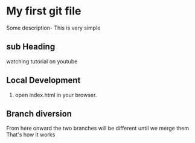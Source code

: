 # My first git file

Some description- This is very simple
## sub Heading
watching tutorial on youtube

## Local Development 
1. open index.html in your browser.

## Branch diversion
From here onward the two branches will be different until we merge them
That's how it works
